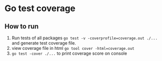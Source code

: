 # Go test coverage

## How to run

1. Run tests of all packages `go test -v -coverprofile=coverage.out ./...` and generate test coverage file.
2. view coverage file in html `go tool cover -html=coverage.out`
3. `go test -cover ./...` to print coverage score on console
